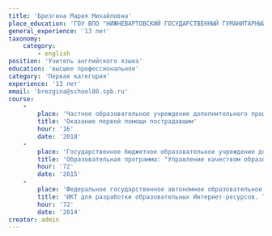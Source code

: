 ```yaml
---
title: 'Брезгина Мария Михайловна'
place_education: 'ГОУ ВПО "НИЖНЕВАРТОВСКИЙ ГОСУДАРСТВЕННЫЙ ГУМАНИТАРНЫЙ УНИВЕРСИТЕТ"'
general_experience: '13 лет'
taxonomy:
    category:
        - english
position: 'Учитель английского языка'
education: 'высшее профессиональное'
category: 'Первая категория'
experience: '13 лет'
email: 'brezgina@school80.spb.ru'
course: 
    -
        place: 'Частное образовательное учреждение дополнительного профессионального образования Образовательный центр охраны труда'
        title: 'Оказание первой помощи пострадавшим'
        hour: '16'
        date: '2018'
    -
        place: 'Государственное бюджетное образовательное учреждение дополнительного педагогического профессионального образования Центр повышения квалификации специалистов Петроградского района Санкт-Петербурга "Информационно-методический центр"'
        title: 'Образовательная программа: "Управление качеством образования" Модуль: "Реализация ФГОС в основной школе"'
        hour: '72'
        date: '2015'
    -
        place: 'Федеральное государственное автономное образовательное учреждение высшего образования «Санкт-Петербургский национальный исследовательский университет информационных технологий, механики и оптики»'
        title: 'ИКТ для разработки образовательных Интернет-ресурсов. Технологии графического редактора Adobe Photoshop'
        hour: '72'
        date: '2014'
creator: admin
---
```

